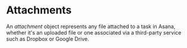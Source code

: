 # Attachments

An *attachment* object represents any file attached to a task in Asana, whether it's an uploaded file or one associated via a third-party service such as Dropbox or Google Drive.

